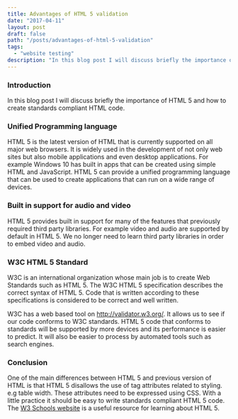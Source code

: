 ```yaml
---
title: Advantages of HTML 5 validation
date: "2017-04-11"
layout: post
draft: false
path: "/posts/advantages-of-html-5-validation"
tags:
  - "website testing"
description: "In this blog post I will discuss briefly the importance of HTML 5 and how to create standards compliant HTML code."
---
```


### Introduction
In this blog post I will discuss briefly the importance of HTML 5 and how to create standards compliant HTML code.

### Unified Programming language
HTML 5 is the latest version of HTML that is currently supported on all major web browsers. It is widely used in the development of not only web sites but also mobile applications and even desktop applications. For example Windows 10 has built in apps that can be created using simple HTML and JavaScript. HTML 5 can provide a unified programming language that can be used to create applications that can run on a wide range of devices.

### Built in support for audio and video
HTML 5 provides built in support for many of the features that previously required third party libraries. For example video and audio are supported by default in HTML 5. We no longer need to learn third party libraries in order to embed video and audio.

### W3C HTML 5 Standard
W3C is an international organization whose main job is to create Web Standards such as HTML 5. The W3C HTML 5 specification describes the correct syntax of HTML 5. Code that is written according to these specifications is considered to be correct and well written.

W3C has a web based tool on http://validator.w3.org/. It allows us to see if our code conforms to W3C standards. HTML 5 code that conforms to standards will be supported by more devices and its performance is easier to predict. It will also be easier to process by automated tools such as search engines.

### Conclusion
One of the main differences between HTML 5 and previous version of HTML is that HTML 5 disallows the use of tag attributes related to styling. e.g table width. These attributes need to be expressed using CSS. With a little practice it should be easy to write standards compliant HTML 5 code. The [W3 Schools website](http://www.w3schools.com/html/default.asp) is a useful resource for learning about HTML 5.
